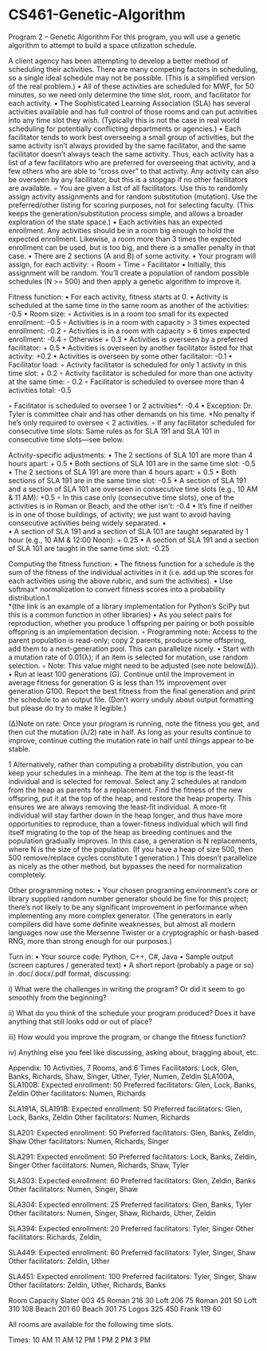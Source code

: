 # CS461-Genetic-Algorithm
Program 2 – Genetic Algorithm  For this program, you will use a genetic algorithm to attempt to build a space utilization schedule.

A client agency has been attempting to develop a better method of scheduling their activities. There are many competing factors in scheduling, so a single ideal schedule may not be possible. (This is a simplified version of the real problem.)
•	All of these activities are scheduled for MWF, for 50 minutes, so we need only determine the time slot, room, and facilitator for each activity.
•	The Sophisticated Learning Association (SLA) has several activities available and has full control of those rooms and can put activities into any time slot they wish. (Typically this is not the case in real world scheduling for potentially conflicting departments or agencies.)
•	Each facilitator tends to work best overseeing a small group of activities, but the same activity isn’t always provided by the same facilitator, and the same facilitator doesn’t always teach the same activity. Thus, each activity has a list of a few facilitators who are preferred for overseeing that activity, and a few others who are able to “cross over” to that activity. Any activity can also be overseen by any facilitator, but this is a stopgap if no other facilitators are available.
◦	You are given a list of all facilitators. Use this to randomly assign activity assignments and for random substitution (mutation). Use the preferred/other listing for scoring purposes, not for selecting faculty. (This keeps the generation/substitution process simple, and allows a broader exploration of the state space.)
•	Each activities has an expected enrollment. Any activities should be in a room big enough to hold the expected enrollment. Likewise, a room more than 3 times the expected enrollment can be used, but is too big, and there is a smaller penalty in that case.
•	There are 2 sections (A and B) of some activity.
•	Your program will assign, for each activity:
◦	Room
◦	Time
◦	Facilitator
•	Initially, this assignment will be random. You’ll create a population of random possible schedules (N >= 500) and then apply a genetic algorithm to improve it.

Fitness function:
•	For each activity, fitness starts at 0.
•	Activity is scheduled at the same time in the same room as another of the activities: -0.5
•	Room size:
◦	Activities is in a room too small for its expected enrollment: -0.5
◦	Activities is in a room with capacity > 3 times expected enrollment: -0.2
◦	Activities is in a room with capacity > 6 times expected enrollment: -0.4
◦	Otherwise + 0.3
•	Activities is overseen by a preferred facilitator: + 0.5
•	Activities is overseen by another facilitator listed for that activity: +0.2
•	Activities is overseen by some other facilitator: -0.1
•	Facilitator load:
◦	Activity facilitator is scheduled for only 1 activity in this time slot: + 0.2
◦	Activity facilitator is scheduled for more than one activity at the same time: - 0.2
◦	Facilitator is scheduled to oversee more than 4 activities total: -0.5
 
◦	Facilitator is scheduled to oversee 1 or 2 activities*: -0.4
▪	Exception: Dr. Tyler is committee chair and has other demands on his time. 
*No penalty if he’s only required to oversee < 2 activities.
◦	If any facilitator scheduled for consecutive time slots: Same rules as for SLA 191 and SLA 101 in consecutive time slots—see below.

Activity-specific adjustments:
•	The 2 sections of SLA 101 are more than 4 hours apart: + 0.5
•	Both sections of SLA 101 are in the same time slot: -0.5
•	The 2 sections of SLA 191 are more than 4 hours apart: + 0.5
•	Both sections of SLA 191 are in the same time slot: -0.5
•	A section of SLA 191 and a section of SLA 101 are overseen in consecutive time slots (e.g., 10 AM & 11 AM): +0.5
◦	In this case only (consecutive time slots), one of the activities is in Roman or Beach, and the other isn’t: -0.4
▪	It’s fine if neither is in one of those buildings, of activity; we just want to avoid having consecutive activities being widely separated. 
▪	
•	A section of SLA 191 and a section of SLA 101 are taught separated by 1 hour (e.g., 10 AM & 12:00 Noon): + 0.25
•	A section of SLA 191 and a section of SLA 101 are taught in the same time slot: -0.25

Computing the fitness function:
•	The fitness function for a schedule is the sum of the fitness of the individual activities in it (i.e. add up the scores for each activities using the above rubric, and sum the activities).
•	Use softmax* normalization to convert fitness scores into a probability distribution.1   
*(the link is an example of a library implementation for Python’s SciPy but this is a common function in other libraries)
•	As you select pairs for reproduction, whether you produce 1 offspring per pairing or both possible offspring is an implementation decision.
◦	Programming note: Access to the parent population is read-only; copy 2 parents, produce some offspring, add them to a next-generation pool. This can parallelize nicely.
•	Start with a mutation rate of 0.01(λ); if an item is selected for mutation, use random selection.
◦	Note: This value might need to be adjusted (see note below(Δ)). 
•	Run at least 100 generations (G). Continue until the improvement in average fitness for generation G is less than 1% improvement over generation G100. Report the best fitness from the final generation and print the schedule to an output file. (Don’t worry unduly about output formatting but please do try to make it legible.)

(Δ)Note on rate: Once your program is running, note the fitness you get, and then cut the mutation (λ/2) rate in half. As long as your results continue to improve, continue cutting the mutation rate in half until things appear to be stable.



1	Alternatively, rather than computing a probability distribution, you can keep your schedules in a minheap. The item at the top is the least-fit individual and is selected for removal. Select any 2 schedules at random from the heap as parents for a replacement. Find the fitness of the new offspring, put it at the top of the heap, and restore the heap property. This ensures we are always removing the least-fit individual. A more-fit individual will stay farther down in the heap longer, and thus have more opportunities to reproduce, than a lower-fitness individual which will find itself migrating to the top of the heap as breeding continues and the population gradually improves. In this case, a generation is N replacements, where N is the size of the population. (If you have a heap of size 500, then 500 remove/replace cycles constitute 1 generation.) This doesn’t parallelize as nicely as the other method, but bypasses the need for normalization completely.
 
Other programming notes:
•	Your chosen programing environment’s core or library supplied random number generator should be fine for this project; there’s not likely to be any significant improvement in performance when implementing any more complex generator. (The generators in early compilers did have some definite weaknesses, but almost all modern languages now use the Mersenne Twister or a cryptographic or hash-based RNG, more than strong enough for our purposes.)

Turn in:
•	Your source code: Python, C++, C#, Java 
•	Sample output (screen captures / generated text)
•	A short report (probably a page or so) in .doc/.docx/.pdf format, discussing:

i)	What were the challenges in writing the program? Or did it seem to go smoothly from the beginning?

ii)	What do you think of the schedule your program produced? Does it have anything that still looks odd or out of place?

iii)	How would you improve the program, or change the fitness function?

iv)	Anything else you feel like discussing, asking about, bragging about, etc.

Appendix: 10 Activities, 7 Rooms, and 6 Times 
Facilitators: Lock, Glen, Banks, Richards, Shaw, Singer, Uther, Tyler, Numen, Zeldin 
SLA100A, SLA100B:
Expected enrollment: 50
Preferred facilitators: Glen, Lock, Banks, Zeldin Other facilitators: Numen, Richards

SLA191A, SLA191B:
Expected enrollment: 50
Preferred facilitators: Glen, Lock, Banks, Zeldin Other facilitators: Numen, Richards

SLA201:
Expected enrollment: 50
Preferred facilitators: Glen, Banks, Zeldin, Shaw Other facilitators: Numen, Richards, Singer

SLA291:
Expected enrollment: 50
Preferred facilitators: Lock, Banks, Zeldin, Singer Other facilitators: Numen, Richards, Shaw, Tyler

SLA303:
Expected enrollment: 60
Preferred facilitators: Glen, Zeldin, Banks Other facilitators: Numen, Singer, Shaw

SLA304:
Expected enrollment: 25
Preferred facilitators: Glen, Banks, Tyler
Other facilitators: Numen, Singer, Shaw, Richards, Uther, Zeldin

SLA394:
Expected enrollment: 20 Preferred facilitators: Tyler, Singer
Other facilitators: Richards, Zeldin,

SLA449:
Expected enrollment: 60
Preferred facilitators: Tyler, Singer, Shaw Other facilitators: Zeldin, Uther

SLA451:
Expected enrollment: 100
Preferred facilitators: Tyler, Singer, Shaw
Other facilitators: Zeldin, Uther, Richards, Banks


Room	Capacity
Slater 003	45
Roman 216	30
Loft 206	75
Roman 201	50
Loft 310	108
Beach 201	60
Beach 301	75
Logos 325	450
Frank 119	60

All rooms are available for the following time slots.

Times: 
10 AM
11 AM
12 PM 
1 PM
2 PM
3 PM
